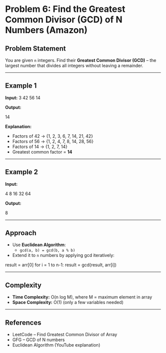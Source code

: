 # Problem 6: Find the Greatest Common Divisor (GCD) of N Numbers (Amazon)

## Problem Statement

You are given `n` integers. Find their **Greatest Common Divisor (GCD)** – the largest number that divides all integers without leaving a remainder.

---

## Example 1

**Input:**
3
42 56 14

**Output:**

14

**Explanation:**

- Factors of 42 → {1, 2, 3, 6, 7, 14, 21, 42}
- Factors of 56 → {1, 2, 4, 7, 8, 14, 28, 56}
- Factors of 14 → {1, 2, 7, 14}
- Greatest common factor = **14**

---

## Example 2

**Input:**

4
8 16 32 64

**Output:**

8

---

## Approach

- Use **Euclidean Algorithm**:
  - `gcd(a, b) = gcd(b, a % b)`
- Extend it to `n` numbers by applying gcd iteratively:

result = arr[0]
for i = 1 to n-1:
result = gcd(result, arr[i])

---

## Complexity

- **Time Complexity:** O(n log M), where M = maximum element in array
- **Space Complexity:** O(1) (only a few variables needed)

---

## References

- LeetCode – Find Greatest Common Divisor of Array
- GFG – GCD of N numbers
- Euclidean Algorithm (YouTube explanation)
